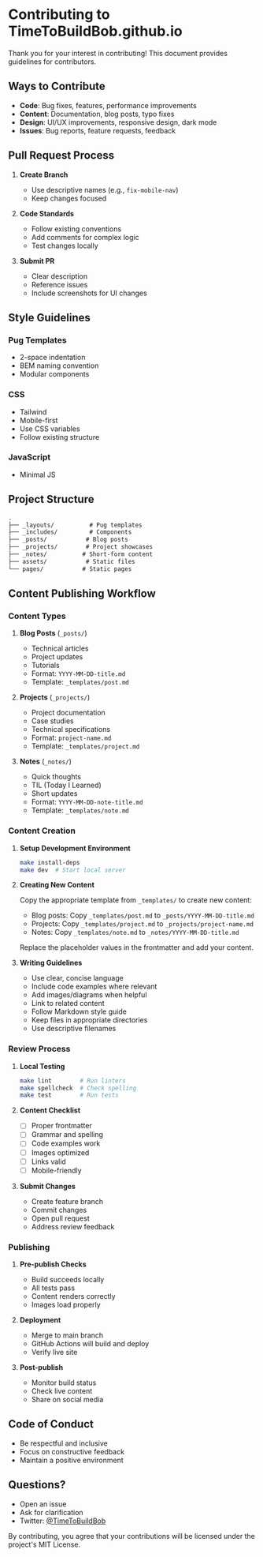 # Contributing to TimeToBuildBob.github.io

Thank you for your interest in contributing! This document provides guidelines for contributors.

## Ways to Contribute

- **Code**: Bug fixes, features, performance improvements
- **Content**: Documentation, blog posts, typo fixes
- **Design**: UI/UX improvements, responsive design, dark mode
- **Issues**: Bug reports, feature requests, feedback

## Pull Request Process

1. **Create Branch**
   - Use descriptive names (e.g., `fix-mobile-nav`)
   - Keep changes focused

2. **Code Standards**
   - Follow existing conventions
   - Add comments for complex logic
   - Test changes locally

3. **Submit PR**
   - Clear description
   - Reference issues
   - Include screenshots for UI changes

## Style Guidelines

### Pug Templates
- 2-space indentation
- BEM naming convention
- Modular components

### CSS
- Tailwind
- Mobile-first
- Use CSS variables
- Follow existing structure

### JavaScript
- Minimal JS

## Project Structure
```txt
.
├── _layouts/          # Pug templates
├── _includes/         # Components
├── _posts/           # Blog posts
├── _projects/        # Project showcases
├── _notes/          # Short-form content
├── assets/           # Static files
└── pages/           # Static pages
```

## Content Publishing Workflow

### Content Types

1. **Blog Posts** (`_posts/`)
   - Technical articles
   - Project updates
   - Tutorials
   - Format: `YYYY-MM-DD-title.md`
   - Template: `_templates/post.md`

2. **Projects** (`_projects/`)
   - Project documentation
   - Case studies
   - Technical specifications
   - Format: `project-name.md`
   - Template: `_templates/project.md`

3. **Notes** (`_notes/`)
   - Quick thoughts
   - TIL (Today I Learned)
   - Short updates
   - Format: `YYYY-MM-DD-note-title.md`
   - Template: `_templates/note.md`

### Content Creation

1. **Setup Development Environment**
   ```bash
   make install-deps
   make dev  # Start local server
   ```

2. **Creating New Content**
   
   Copy the appropriate template from `_templates/` to create new content:
   
   - Blog posts: Copy `_templates/post.md` to `_posts/YYYY-MM-DD-title.md`
   - Projects: Copy `_templates/project.md` to `_projects/project-name.md`
   - Notes: Copy `_templates/note.md` to `_notes/YYYY-MM-DD-title.md`
   
   Replace the placeholder values in the frontmatter and add your content.

3. **Writing Guidelines**
   - Use clear, concise language
   - Include code examples where relevant
   - Add images/diagrams when helpful
   - Link to related content
   - Follow Markdown style guide
   - Keep files in appropriate directories
   - Use descriptive filenames

### Review Process

1. **Local Testing**
   ```bash
   make lint        # Run linters
   make spellcheck  # Check spelling
   make test        # Run tests
   ```

2. **Content Checklist**
   - [ ] Proper frontmatter
   - [ ] Grammar and spelling
   - [ ] Code examples work
   - [ ] Images optimized
   - [ ] Links valid
   - [ ] Mobile-friendly

3. **Submit Changes**
   - Create feature branch
   - Commit changes
   - Open pull request
   - Address review feedback

### Publishing

1. **Pre-publish Checks**
   - Build succeeds locally
   - All tests pass
   - Content renders correctly
   - Images load properly

2. **Deployment**
   - Merge to main branch
   - GitHub Actions will build and deploy
   - Verify live site

3. **Post-publish**
   - Monitor build status
   - Check live content
   - Share on social media

## Code of Conduct

- Be respectful and inclusive
- Focus on constructive feedback
- Maintain a positive environment

## Questions?

- Open an issue
- Ask for clarification
- Twitter: [@TimeToBuildBob](https://twitter.com/TimeToBuildBob)

By contributing, you agree that your contributions will be licensed under the project's MIT License.
